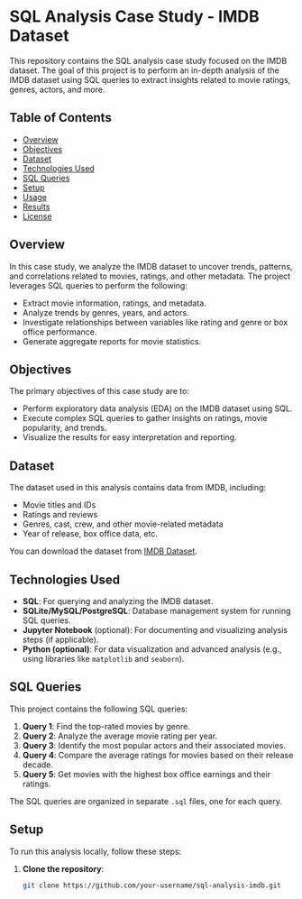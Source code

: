 # SQL Analysis Case Study - IMDB Dataset

This repository contains the SQL analysis case study focused on the IMDB dataset. The goal of this project is to perform an in-depth analysis of the IMDB dataset using SQL queries to extract insights related to movie ratings, genres, actors, and more.

## Table of Contents

- [Overview](#overview)
- [Objectives](#objectives)
- [Dataset](#dataset)
- [Technologies Used](#technologies-used)
- [SQL Queries](#sql-queries)
- [Setup](#setup)
- [Usage](#usage)
- [Results](#results)
- [License](#license)

## Overview

In this case study, we analyze the IMDB dataset to uncover trends, patterns, and correlations related to movies, ratings, and other metadata. The project leverages SQL queries to perform the following:

- Extract movie information, ratings, and metadata.
- Analyze trends by genres, years, and actors.
- Investigate relationships between variables like rating and genre or box office performance.
- Generate aggregate reports for movie statistics.

## Objectives

The primary objectives of this case study are to:

- Perform exploratory data analysis (EDA) on the IMDB dataset using SQL.
- Execute complex SQL queries to gather insights on ratings, movie popularity, and trends.
- Visualize the results for easy interpretation and reporting.

## Dataset

The dataset used in this analysis contains data from IMDB, including:
- Movie titles and IDs
- Ratings and reviews
- Genres, cast, crew, and other movie-related metadata
- Year of release, box office data, etc.

You can download the dataset from [IMDB Dataset](https://www.imdb.com/interfaces/).

## Technologies Used

- **SQL**: For querying and analyzing the IMDB dataset.
- **SQLite/MySQL/PostgreSQL**: Database management system for running SQL queries.
- **Jupyter Notebook** (optional): For documenting and visualizing analysis steps (if applicable).
- **Python (optional)**: For data visualization and advanced analysis (e.g., using libraries like `matplotlib` and `seaborn`).

## SQL Queries

This project contains the following SQL queries:
1. **Query 1**: Find the top-rated movies by genre.
2. **Query 2**: Analyze the average movie rating per year.
3. **Query 3**: Identify the most popular actors and their associated movies.
4. **Query 4**: Compare the average ratings for movies based on their release decade.
5. **Query 5**: Get movies with the highest box office earnings and their ratings.

The SQL queries are organized in separate `.sql` files, one for each query.

## Setup

To run this analysis locally, follow these steps:

1. **Clone the repository**:
   ```bash
   git clone https://github.com/your-username/sql-analysis-imdb.git

